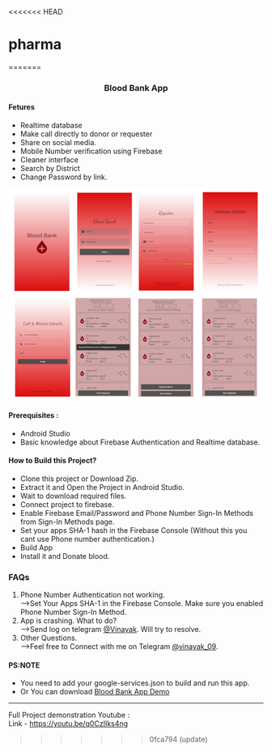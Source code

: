 <<<<<<< HEAD
# pharma
=======
###  <center> Blood Bank App</center>
#### Fetures

- Realtime database
- Make call directly to donor or requester
- Share on social media.
- Mobile Number verification using Firebase
- Cleaner interface
- Search by District
- Change Password by link.


[<img src="media/bloodBankProject.png" />](https://t.me/vinayak_09)

#### Prerequisites :
- Android Studio
- Basic knowledge about Firebase Authentication and Realtime database.

#### How to Build this Project?
- Clone this project or Download Zip.
- Extract it and Open the Project in Android Studio.
- Wait to download required files.
- Connect project to firebase.
- Enable Firebase Email/Password and Phone Number Sign-In Methods from Sign-In Methods page.
- Set your apps SHA-1 hash in the Firebase Console (Without this you cant use Phone number authentication.)
- Build App
- Install it and Donate blood.

### FAQs
1. Phone Number Authentication not working.<br>
    -->Set Your Apps SHA-1 in the Firebase Console. Make sure you enabled Phone Number Sign-In Method.
2. App is crashing. What to do?<br>
    -->Send log on telegram [@Vinayak](http://t.me/vinayak_09). Will try to resolve.
3. Other Questions.<br>
    -->Feel free to Connect with me on Telegram [@vinayak_09](http://t.me/vinayak_09).

#### PS:NOTE
- You need to add your google-services.json to build and run this app.
- Or You can download [Blood Bank App Demo](https://drive.google.com/file/d/1GtHpXUbQXo-aK5wZVSAJqLRcYMhABBLv/view?usp=sharing)

------------

Full Project demonstration Youtube :<br>
Link - https://youtu.be/q0CzIIks4ng

>>>>>>> 0fca794 (update)
